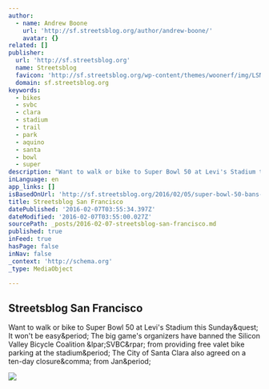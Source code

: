 ```yaml
---
author:
  - name: Andrew Boone
    url: 'http://sf.streetsblog.org/author/andrew-boone/'
    avatar: {}
related: []
publisher:
  url: 'http://sf.streetsblog.org'
  name: Streetsblog
  favicon: 'http://sf.streetsblog.org/wp-content/themes/woonerf/img/LSN_favicon.png'
  domain: sf.streetsblog.org
keywords:
  - bikes
  - svbc
  - clara
  - stadium
  - trail
  - park
  - aquino
  - santa
  - bowl
  - super
description: "Want to walk or bike to Super Bowl 50 at Levi's Stadium this Sunday? It won't be easy. The big game's organizers have banned the Silicon Valley Bicycle Coalition (SVBC) from providing free valet bike parking at the stadium. The City of Santa Clara also agreed on a ten-day closure, from Jan."
inLanguage: en
app_links: []
isBasedOnUrl: 'http://sf.streetsblog.org/2016/02/05/super-bowl-50-bans-valet-bike-parking-shuts-down-san-tomas-aquino-trail/'
title: Streetsblog San Francisco
datePublished: '2016-02-07T03:55:34.397Z'
dateModified: '2016-02-07T03:55:00.027Z'
sourcePath: _posts/2016-02-07-streetsblog-san-francisco.md
published: true
inFeed: true
hasPage: false
inNav: false
_context: 'http://schema.org'
_type: MediaObject

---
```

<article style=""><h1>Streetsblog San Francisco</h1><p>Want to walk or bike to Super Bowl 50 at Levi's Stadium this Sunday&amp;quest; It won't be easy&amp;period; The big game's organizers have banned the Silicon Valley Bicycle Coalition &amp;lpar;SVBC&amp;rpar; from providing free valet bike parking at the stadium&amp;period; The City of Santa Clara also agreed on a ten-day closure&amp;comma; from Jan&amp;period;</p><img src="http://sf.streetsblog.org/wp-content/uploads/sites/3/2016/02/IMG_1834.jpg" /></article>